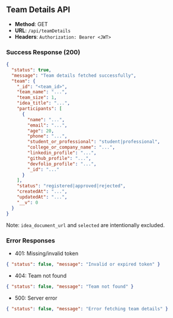 ## Team Details API

- **Method**: GET
- **URL**: `/api/teamDetails`
- **Headers**: `Authorization: Bearer <JWT>`

### Success Response (200)
```json
{
  "status": true,
  "message": "Team details fetched successfully",
  "team": {
    "_id": "<team_id>",
    "team_name": "...",
    "team_size": 1,
    "idea_title": "...",
    "participants": [
      {
        "name": "...",
        "email": "...",
        "age": 20,
        "phone": "...",
        "student_or_professional": "student|professional",
        "college_or_company_name": "...",
        "linkedin_profile": "...",
        "github_profile": "...",
        "devfolio_profile": "...",
        "_id": "..."
      }
    ],
    "status": "registered|approved|rejected",
    "createdAt": "...",
    "updatedAt": "...",
    "__v": 0
  }
}
```

Note: `idea_document_url` and `selected` are intentionally excluded.

### Error Responses
- 401: Missing/invalid token
```json
{ "status": false, "message": "Invalid or expired token" }
```
- 404: Team not found
```json
{ "status": false, "message": "Team not found" }
```
- 500: Server error
```json
{ "status": false, "message": "Error fetching team details" }
```

